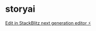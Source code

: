 # storyai

[Edit in StackBlitz next generation editor ⚡️](https://stackblitz.com/~/github.com/fwrobens/storyai)